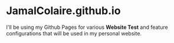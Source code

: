 # JamalColaire.github.io

I'll be using my Github Pages for various **Website Test** and feature configurations that will be used in my personal website.
